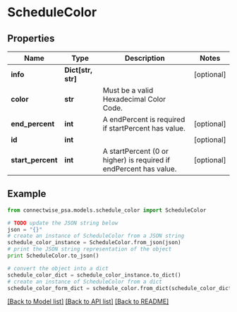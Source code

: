 # ScheduleColor


## Properties
Name | Type | Description | Notes
------------ | ------------- | ------------- | -------------
**info** | **Dict[str, str]** |  | [optional] 
**color** | **str** | Must be a valid Hexadecimal Color Code. | 
**end_percent** | **int** | A endPercent is required if startPercent has value. | [optional] 
**id** | **int** |  | [optional] 
**start_percent** | **int** | A startPercent (0 or higher) is required if endPercent has value. | [optional] 

## Example

```python
from connectwise_psa.models.schedule_color import ScheduleColor

# TODO update the JSON string below
json = "{}"
# create an instance of ScheduleColor from a JSON string
schedule_color_instance = ScheduleColor.from_json(json)
# print the JSON string representation of the object
print ScheduleColor.to_json()

# convert the object into a dict
schedule_color_dict = schedule_color_instance.to_dict()
# create an instance of ScheduleColor from a dict
schedule_color_form_dict = schedule_color.from_dict(schedule_color_dict)
```
[[Back to Model list]](../README.md#documentation-for-models) [[Back to API list]](../README.md#documentation-for-api-endpoints) [[Back to README]](../README.md)


